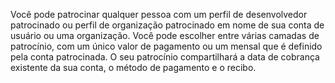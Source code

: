 Você pode patrocinar qualquer pessoa com um perfil de desenvolvedor patrocinado ou perfil de organização patrocinado em nome de sua conta de usuário ou uma organização. Você pode escolher entre várias camadas de patrocínio, com um único valor de pagamento ou um mensal que é definido pela conta patrocinada. O seu patrocínio compartilhará a data de cobrança existente da sua conta, o método de pagamento e o recibo.
